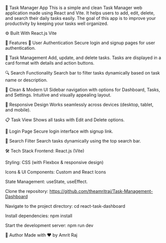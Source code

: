 📝 Task Manager App
This is a simple and clean Task Manager web application made using React and Vite. It helps users to add, edit, delete, and search their daily tasks easily. The goal of this app is to improve your productivity by keeping your tasks well organized.

⚙️ Built With
    React.js
    Vite

🚀 Features
🔐 User Authentication
Secure login and signup pages for user authentication.

🧾 Task Management
Add, update, and delete tasks. Tasks are displayed in a card format with details and action buttons.

🔍 Search Functionality
Search bar to filter tasks dynamically based on task name or description.

🌙 Clean & Modern UI
Sidebar navigation with options for Dashboard, Tasks, and Settings. Intuitive and visually appealing layout.

📱 Responsive Design
Works seamlessly across devices (desktop, tablet, and mobile).


📋 Task View
Shows all tasks with Edit and Delete options.

🔐 Login Page
Secure login interface with signup link.

🔎 Search Filter
Search tasks dynamically using the top search bar.

🛠️ Tech Stack
Frontend: React.js (Vite)

Styling: CSS (with Flexbox & responsive design)

Icons & UI Components: Custom and React Icons

State Management: useState, useEffect.



Clone the repository:
  https://github.com/theamritraj/Task-Management-Dashboard


Navigate to the project directory:
    cd react-task-dashboard

Install dependencies:
    npm install


Start the development server:
    npm run dev



🙌 Author
    Made with ❤️ by Amrit Raj



